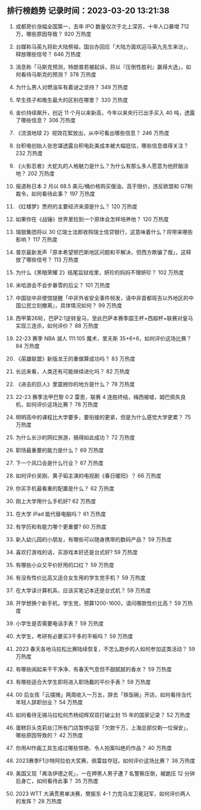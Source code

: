 
## 排行榜趋势 记录时间：2023-03-20 13:21:38
  
  1. 成都房价涨幅全国第一，去年 IPO 数量仅次于北上深苏，十年人口暴增 712 万，哪些原因导致？ 920 万热度
    
  2. 台媒称马英九将赴大陆祭祖，国台办回应「大陆方面欢迎马英九先生来访」，释放哪些信号？ 646 万热度
    
  3. 消息称「马斯克预测，特朗普若被起诉，将以『压倒性胜利』赢得大选」，如何看待马斯克的预测？ 378 万热度
    
  4. 为什么男人对燃油车有着谜之坚持？ 349 万热度
    
  5. 早生孩子和晚生最大的区别在哪里？ 320 万热度
    
  6. 金价持续飙升，创近 11 个月以来新高，今年以来央行已出手买入 40 吨，透露了哪些信息？ 306 万热度
    
  7. 《流浪地球 2》视效花絮放出，从中可看出哪些信息？ 246 万热度
    
  8. 台积电创始人张忠谋透露台积电赴美成本被大幅低估，哪些信息值得关注？ 232 万热度
    
  9. 《火影忍者》大蛇丸的人格魅力是什么？为什么有那么多人愿意为他肝脑涂地？ 202 万热度
    
  10. 报道称日本 2 月以 68.5 美元/桶价格购买俄油，高于限价，违反欧盟和 G7制裁令，如何看待此事？ 197 万热度
    
  11. 《红楼梦》贾府的主要经济来源是什么？ 120 万热度
    
  12. 如果你在《战锤》世界里捡到一个原体会怎样培养他？ 120 万热度
    
  13. 瑞银集团将以 30 亿瑞士法郎收购瑞士信贷银行，这意味着什么？将带来哪些影响？ 117 万热度
    
  14. 普京最新发声「原本希望顿巴斯地区问题和平解决，但西方欺骗了俄」，这释放了哪些信号？ 113 万热度
    
  15. 为什么《黑暗荣耀 2》结尾监狱戏里，妍珍的妈妈不理妍珍？ 102 万热度
    
  16. 米哈游会不会步暴雪的后尘？ 101 万热度
    
  17. 中国驻中非使馆提醒「中非外省安全事件频发，请中非首都班吉以外地区的中国公民立刻撤离」，具体情况如何？ 99 万热度
    
  18. 西甲第26轮，巴萨2:1逆转皇马，至此巴萨本赛季国王杯+西超杯+联赛对皇马实现三连杀，如何评价？ 88 万热度
    
  19. 22-23 赛季 NBA 湖人 111:105 魔术，里夫斯 35+6+6，如何评价这场比赛？ 84 万热度
    
  20. 《英雄联盟》新版龙王的重做算成功吗？ 83 万热度
    
  21. 长远来看，人类还有可能继续进化吗？ 82 万热度
    
  22. 《进击的巨人》里震撼你的地方是什么？ 78 万热度
    
  23. 22-23 赛季法甲巴黎 0:2 雷恩，联赛 4 连胜终结，梅西被嘘，姆巴佩失良机，如何评价这场比赛？ 78 万热度
    
  24. 明明高中的课程比大学要多，要衔接的更紧，但是为什么感觉大学更累？ 75 万热度
    
  25. 为什么长沙的网红旅游，搞得如此成功？ 72 万热度
    
  26. 职场最重要的能力是什么？ 69 万热度
    
  27. 下一个风口会是什么行业？ 67 万热度
    
  28. 如何评价吴刚、黄子韬主演的电视剧《春日暖阳》？ 66 万热度
    
  29. 你买手机最看重的配置是什么？ 62 万热度
    
  30. 刚上大学用什么手机好? 62 万热度
    
  31. 在大学 iPad 能代替电脑吗？ 61 万热度
    
  32. 有学历和有能力哪个更重要? 60 万热度
    
  33. 新入幼儿园的小朋友，有哪些可以随身携带的数码产品？ 59 万热度
    
  34. 喜欢打游戏的话，买游戏本好还是台式好? 59 万热度
    
  35. 有哪些小众又平价好用的口红？ 59 万热度
    
  36. 有没有性价比高又适合女生用的学生党手机？ 59 万热度
    
  37. 在大学读计算机系，应该买笔记本还是台式机？ 59 万热度
    
  38. 开学想换个新手机，学生党，预算1200-1600，请问哪款性价比高？ 59 万热度
    
  39. 小学生是否需要电话手表？ 59 万热度
    
  40. 大学生，考研有必要买3千多的平板吗？ 59 万热度
    
  41. 2023 春天各地马拉松比赛陆续恢复，不怎么跑步的人如何参加这类活动？ 59 万热度
    
  42. 有哪些闻起来干干净净、有春天气息但不甜腻腻的香水？ 59 万热度
    
  43. 有哪些适合大学生即将进入职场戴的平价手表？ 59 万热度
    
  44. 00 后女孩「云摆摊」两周收入一万五，辞去「铁饭碗」开店，如何看待当代年轻人辞职创业？ 54 万热度
    
  45. 如何看待无锡马拉松何杰杨绍辉双双打破尘封 15 年的国家记录？ 52 万热度
    
  46. 蛋糕巨头克莉丝汀所有门店暂停运营「欠款千万，上海总部仅剩一位保安」，哪些原因导致的？ 42 万热度
    
  47. 你用AI作画工具生成过哪些惊艳、令人拍案叫绝的作品？ 40 万热度
    
  48. 2023赛季F1沙特阿拉伯大奖赛，佩雷兹夺冠，如何评价这场比赛？ 38 万热度
    
  49. 美国又现「弗洛伊德之死」，一在押黑人男子遭 7 名警察压倒，被跪压 12 分钟后身亡，如何看待此事？ 35 万热度
    
  50. 2023 WTT 大满贯男单决赛，樊振东 4-1 力克马龙卫冕冠军，如何评价两人的发挥？ 28 万热度
    